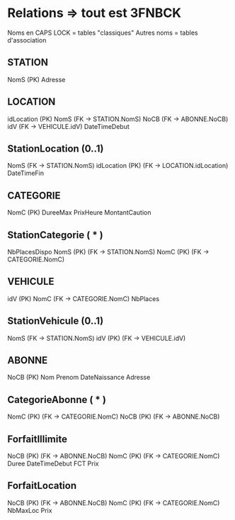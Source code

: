 Relations => tout est 3FNBCK
=========

Noms en CAPS LOCK = tables "classiques"
Autres noms = tables d'association

STATION
-------
NomS (PK)
Adresse

LOCATION
--------
idLocation (PK)
NomS (FK -> STATION.NomS)
NoCB (FK -> ABONNE.NoCB)
idV (FK -> VEHICULE.idV)
DateTimeDebut

StationLocation (0..1)
---------------
NomS (FK -> STATION.NomS)
idLocation (PK) (FK -> LOCATION.idLocation)
DateTimeFin

CATEGORIE
---------
NomC (PK)
DureeMax
PrixHeure
MontantCaution

StationCategorie ( * )
----------------
NbPlacesDispo
NomS (PK) (FK -> STATION.NomS)
NomC (PK) (FK -> CATEGORIE.NomC)

VEHICULE
--------
idV	(PK)
NomC (FK -> CATEGORIE.NomC)
NbPlaces

StationVehicule (0..1)
---------------
NomS (FK -> STATION.NomS)
idV (PK) (FK -> VEHICULE.idV)

ABONNE
------
NoCB (PK)
Nom
Prenom
DateNaissance
Adresse

CategorieAbonne ( * )
---------------
NomC (PK) (FK -> CATEGORIE.NomC)
NoCB (PK) (FK -> ABONNE.NoCB)

ForfaitIllimite
---------------
NoCB (PK) (FK -> ABONNE.NoCB)
NomC (PK) (FK -> CATEGORIE.NomC)
Duree
DateTimeDebut
FCT
Prix

ForfaitLocation
---------------
NoCB (PK) (FK -> ABONNE.NoCB)
NomC (PK) (FK -> CATEGORIE.NomC)
NbMaxLoc
Prix

